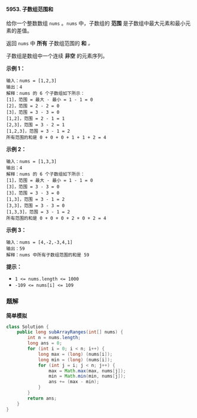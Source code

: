 #### 5953. 子数组范围和

给你一个整数数组 `nums` 。`nums` 中，子数组的 **范围** 是子数组中最大元素和最小元素的差值。

返回 `nums` 中 **所有** 子数组范围的 **和** *。*

子数组是数组中一个连续 **非空** 的元素序列。

**示例 1：**

```shell
输入：nums = [1,2,3]
输出：4
解释：nums 的 6 个子数组如下所示：
[1]，范围 = 最大 - 最小 = 1 - 1 = 0 
[2]，范围 = 2 - 2 = 0
[3]，范围 = 3 - 3 = 0
[1,2]，范围 = 2 - 1 = 1
[2,3]，范围 = 3 - 2 = 1
[1,2,3]，范围 = 3 - 1 = 2
所有范围的和是 0 + 0 + 0 + 1 + 1 + 2 = 4
```

**示例 2：**

```shell
输入：nums = [1,3,3]
输出：4
解释：nums 的 6 个子数组如下所示：
[1]，范围 = 最大 - 最小 = 1 - 1 = 0
[3]，范围 = 3 - 3 = 0
[3]，范围 = 3 - 3 = 0
[1,3]，范围 = 3 - 1 = 2
[3,3]，范围 = 3 - 3 = 0
[1,3,3]，范围 = 3 - 1 = 2
所有范围的和是 0 + 0 + 0 + 2 + 0 + 2 = 4
```

**示例 3：**

```shell
输入：nums = [4,-2,-3,4,1]
输出：59
解释：nums 中所有子数组范围的和是 59
```

**提示：**

- `1 <= nums.length <= 1000`
- `-109 <= nums[i] <= 109`

### 题解

**简单模拟**

```java
class Solution {
    public long subArrayRanges(int[] nums) {
        int n = nums.length;
        long ans = 0;
        for (int i = 0; i < n; i++) {
            long max = (long) (nums[i]);
            long min = (long) (nums[i]);
            for (int j = i; j < n; j++) {
                max = Math.max(max, nums[j]);
                min = Math.min(min, nums[j]);
                ans += (max - min);
            }
        }
        return ans;
    }
}
```

